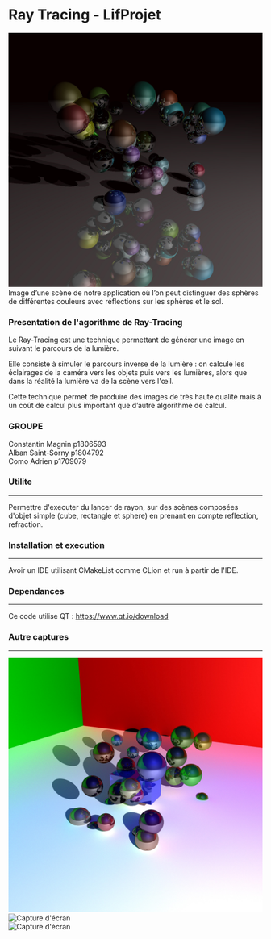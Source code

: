 # Ray Tracing - LifProjet

![Capture d'écran](data/render0_0.jpg) <br>
Image d’une scène de notre application où l’on peut distinguer des sphères de différentes couleurs avec réflections sur les sphères et le sol.

### Presentation de l'agorithme de Ray-Tracing

Le Ray-Tracing est une technique permettant de générer une image en suivant le parcours de la lumière. <br>

Elle consiste à simuler le parcours inverse de la lumière : on calcule les éclairages de la caméra vers les objets puis vers les lumières, alors que dans la réalité la lumière va de la scène vers l'œil. <br>

Cette technique permet de produire des images de très haute qualité mais à un coût de calcul plus important que d’autre algorithme de calcul.<br>



### GROUPE
Constantin Magnin p1806593 <br>
Alban Saint-Sorny p1804792 <br>
Como Adrien       p1709079 <br>


### Utilite
----

Permettre d'executer du lancer de rayon, sur des scènes composées d'objet simple (cube, rectangle et sphere) en prenant en compte reflection, refraction.


### Installation et execution
----

Avoir un IDE utilisant CMakeList comme CLion et run à partir de l'IDE.


### Dependances
----

Ce code utilise QT : https://www.qt.io/download

### Autre captures
----
![Capture d'écran](data/img_1.jpg) <br>
![Capture d'écran](data/img_2.jpg) <br>
![Capture d'écran](data/img_3.jpg) <br>